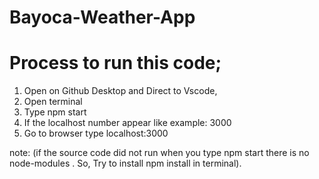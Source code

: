 # Bayoca-Weather-App
# Process to run this code;
1. Open on Github Desktop and Direct to Vscode,
2. Open terminal 
3. Type npm start
4. If the localhost number appear like example: 3000 
5. Go to browser type localhost:3000

note: (if the source code did not run when you type npm start there is no node-modules . So, Try to install npm install in terminal).
